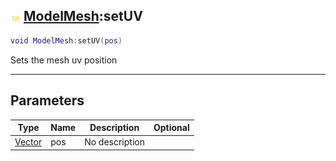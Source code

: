 ## ![shared](.gitbook/assets/shared.png) [ModelMesh](./readme/ModelMesh/README.md):setUV

```lua
void ModelMesh:setUV(pos)
```

Sets the mesh uv position

------
## Parameters

| Type   | Name | Description | Optional |
| ------ | ---- | ----------- | -------: |
| [Vector](./readme/Vector/README.md) | pos | No description |  |

